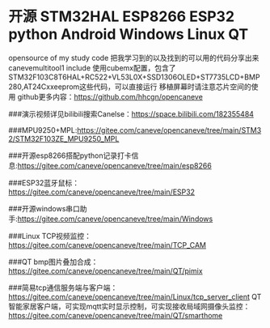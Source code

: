 # 开源 STM32HAL ESP8266 ESP32 python Android Windows Linux QT
opensource of my study code 把我学习到的以及找到的可以用的代码分享出来
canevemultitool1 include 使用cubemx配置，包含了
STM32F103C8T6HAL+RC522+VL53L0X+SSD1306OLED+ST7735LCD+BMP280,AT24Cxxeeprom这些代码，可以直接运行
移植屏幕时请注意芯片空间的使用
github更多内容：https://github.com/hhcgn/opencaneve

###演示视频详见bilibili搜索Canelse：https://space.bilibili.com/182355484

###MPU9250+MPL:https://gitee.com/caneve/opencaneve/tree/main/STM32/STM32F103ZE_MPU9250_MPL

###开源esp8266搭配python记录打卡信息:https://gitee.com/caneve/opencaneve/tree/main/esp8266

###ESP32蓝牙鼠标：https://gitee.com/caneve/opencaneve/tree/main/ESP32

###开源windows串口助手:https://gitee.com/caneve/opencaneve/tree/main/Windows

###Linux TCP视频监控：https://gitee.com/caneve/opencaneve/tree/main/TCP_CAM

###QT bmp图片叠加合成：https://gitee.com/caneve/opencaneve/tree/main/QT/pimix

###简易tcp通信服务端与客户端：https://gitee.com/caneve/opencaneve/tree/main/Linux/tcp_server_client
QT智能家居客户端，可实现mqtt实时显示控制，可实现接收局域网摄像头监控：https://gitee.com/caneve/opencaneve/tree/main/QT/smarthome
